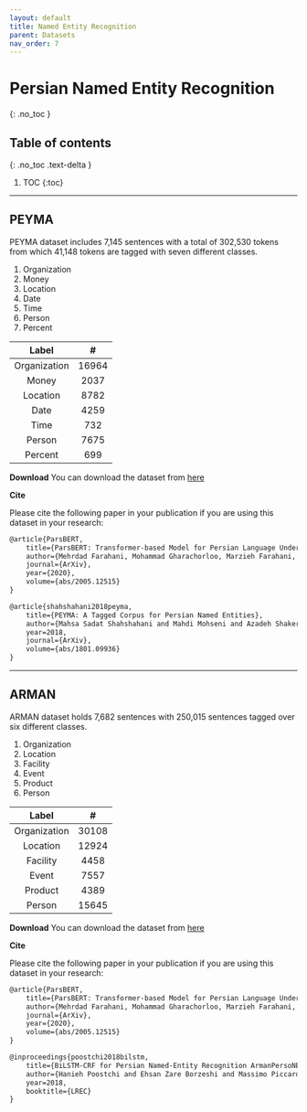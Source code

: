 ```yaml
---
layout: default
title: Named Entity Recognition
parent: Datasets
nav_order: 7
---
```


# Persian Named Entity Recognition
{: .no_toc }

## Table of contents
{: .no_toc .text-delta }

1. TOC
{:toc}

---

## PEYMA

PEYMA dataset includes 7,145 sentences with a total of 302,530 tokens from which 41,148 tokens are tagged with seven different classes.

1. Organization
2. Money
3. Location
4. Date
5. Time
6. Person
7. Percent


|     Label    |   #   |
|:------------:|:-----:|
| Organization | 16964 |
|     Money    |  2037 |
|   Location   |  8782 |
|     Date     |  4259 |
|     Time     |  732  |
|    Person    |  7675 |
|    Percent   |  699  |



**Download**
You can download the dataset from [here](https://bit.ly/36w9VFj)

**Cite**

Please cite the following paper in your publication if you are using this dataset in your research:



```markdown
@article{ParsBERT,
    title={ParsBERT: Transformer-based Model for Persian Language Understanding},
    author={Mehrdad Farahani, Mohammad Gharachorloo, Marzieh Farahani, Mohammad Manthouri},
    journal={ArXiv},
    year={2020},
    volume={abs/2005.12515}
}

@article{shahshahani2018peyma,
    title={PEYMA: A Tagged Corpus for Persian Named Entities},
    author={Mahsa Sadat Shahshahani and Mahdi Mohseni and Azadeh Shakery and Heshaam Faili},
    year=2018,
    journal={ArXiv},
    volume={abs/1801.09936}
}
```

---

## ARMAN

ARMAN dataset holds 7,682 sentences with 250,015 sentences tagged over six different classes.

1. Organization
2. Location
3. Facility
4. Event
5. Product
6. Person


|     Label    |   #   |
|:------------:|:-----:|
| Organization | 30108 |
|   Location   | 12924 |
|   Facility   |  4458 |
|     Event    |  7557 |
|    Product   |  4389 |
|    Person    | 15645 |



**Download**
You can download the dataset from [here](https://bit.ly/3c5hlAK)

**Cite**

Please cite the following paper in your publication if you are using this dataset in your research:



```markdown
@article{ParsBERT,
    title={ParsBERT: Transformer-based Model for Persian Language Understanding},
    author={Mehrdad Farahani, Mohammad Gharachorloo, Marzieh Farahani, Mohammad Manthouri},
    journal={ArXiv},
    year={2020},
    volume={abs/2005.12515}
}

@inproceedings{poostchi2018bilstm,
    title={BiLSTM-CRF for Persian Named-Entity Recognition ArmanPersoNERCorpus: the First Entity-Annotated Persian Dataset},
    author={Hanieh Poostchi and Ehsan Zare Borzeshi and Massimo Piccardi},
    year=2018,
    booktitle={LREC}
}
```